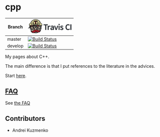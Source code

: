 # cpp

Branch |[![Travis CI logo](pics/TravisCI.png)](https://travis-ci.com)
-------|----------------------------------------------------------------------------------------------------------------------------
master |[![Build Status](https://travis-ci.com/richelbilderbeek/cpp.svg?branch=master)](https://travis-ci.com/richelbilderbeek/cpp)
develop|[![Build Status](https://travis-ci.com/richelbilderbeek/cpp.svg?branch=develop)](https://travis-ci.com/richelbilderbeek/cpp)

My pages about C++.

The main difference is that I put references to the literature in the advices.

Start [here](content/Cpp.md).

## [FAQ](faq.md)

See [the FAQ](faq.md)

## Contributors

 * Andrei Kuzmenko
